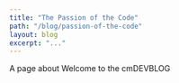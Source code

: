```yaml
---
title: "The Passion of the Code"
path: "/blog/passion-of-the-code"
layout: blog
excerpt: "..."
---
```


A page about Welcome to the cmDEVBLOG